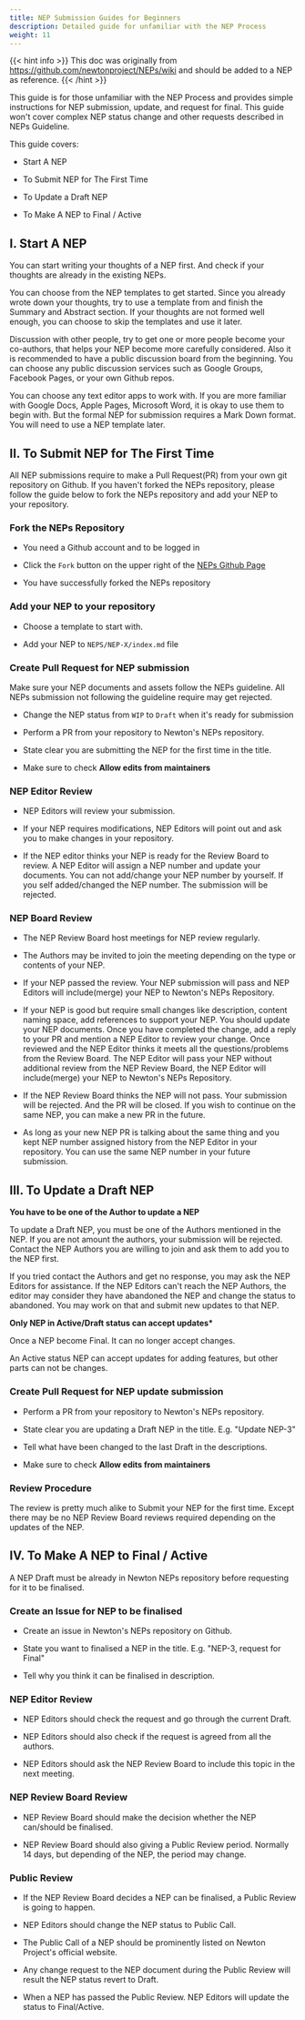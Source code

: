 ```yaml
---
title: NEP Submission Guides for Beginners
description: Detailed guide for unfamiliar with the NEP Process
weight: 11
---
```


{{< hint info >}}
This doc was originally from https://github.com/newtonproject/NEPs/wiki and should be added to a NEP as reference.
{{< /hint >}}

This guide is for those unfamiliar with the NEP Process and provides simple instructions for NEP submission, update, and request for final. This guide won't cover complex NEP status change and other requests described in NEPs Guideline.

This guide covers:

- Start A NEP

- To Submit NEP for The First Time

- To Update a Draft NEP

- To Make A NEP to Final / Active

## I. Start A NEP

You can start writing your thoughts of a NEP first. And check if your thoughts are already in the existing NEPs.

You can choose from the NEP templates to get started. Since you already wrote down your thoughts, try to use a template from and finish the Summary and Abstract section. If your thoughts are not formed well enough, you can choose to skip the templates and use it later.

Discussion with other people, try to get one or more people become your co-authors, that helps your NEP become more carefully considered. Also it is recommended to have a public discussion board from the beginning. You can choose any public discussion services such as Google Groups, Facebook Pages, or your own Github repos.

You can choose any text editor apps to work with. If you are more familiar with Google Docs, Apple Pages, Microsoft Word, it is okay to use them to begin with. But the formal NEP for submission requires a Mark Down format. You will need to use a NEP template later.

## II. To Submit NEP for The First Time

All NEP submissions require to make a Pull Request(PR) from your own git repository on Github. If you haven't forked the NEPs repository, please follow the guide below to fork the NEPs repository and add your NEP to your repository.

### Fork the NEPs Repository

- You need a Github account and to be logged in

- Click the `Fork` button on the upper right of the [NEPs Github Page](http://github.com/newtonproject/neps)

- You have successfully forked the NEPs repository

### Add your NEP to your repository

- Choose a template to start with.

- Add your NEP to `NEPS/NEP-X/index.md` file

### Create Pull Request for NEP submission

Make sure your NEP documents and assets follow the NEPs guideline. All NEPs submission not following the guideline require may get rejected.

- Change the NEP status from `WIP` to `Draft` when it's ready for submission

- Perform a PR from your repository to Newton's NEPs repository.

- State clear you are submitting the NEP for the first time in the title.

- Make sure to check **Allow edits from maintainers**

### NEP Editor Review

- NEP Editors will review your submission.

- If your NEP requires modifications, NEP Editors will point out and ask you to make changes in your repository.

- If the NEP editor thinks your NEP is ready for the Review Board to review. A NEP Editor will assign a NEP number and update your documents. You can not add/change your NEP number by yourself. If you self added/changed the NEP number. The submission will be rejected.

### NEP Board Review

- The NEP Review Board host meetings for NEP review regularly.

- The Authors may be invited to join the meeting depending on the type or contents of your NEP.

- If your NEP passed the review. Your NEP submission will pass and NEP Editors will include(merge) your NEP to Newton's NEPs Repository.

- If your NEP is good but require small changes like description, content naming space, add references to support your NEP. You should update your NEP documents. Once you have completed the change, add a reply to your PR and mention a NEP Editor to review your change. Once reviewed and the NEP Editor thinks it meets all the questions/problems from the Review Board. The NEP Editor will pass your NEP without additional review from the NEP Review Board, the NEP Editor will include(merge) your NEP to Newton's NEPs Repository.

- If the NEP Review Board thinks the NEP will not pass. Your submission will be rejected. And the PR will be closed. If you wish to continue on the same NEP, you can make a new PR in the future.

- As long as your new NEP PR is talking about the same thing and you kept NEP number assigned history from the NEP Editor in your repository. You can use the same NEP number in your future submission.

## III. To Update a Draft NEP

**You have to be one of the Author to update a NEP**

To update a Draft NEP, you must be one of the Authors mentioned in the NEP. If you are not amount the authors, your submission will be rejected. Contact the NEP Authors you are willing to join and ask them to add you to the NEP first.

If you tried contact the Authors and get no response, you may ask the NEP Editors for assistance. If the NEP Editors can't reach the NEP Authors, the editor may consider they have abandoned the NEP and change the status to abandoned. You may work on that and submit new updates to that NEP.

**Only NEP in Active/Draft status can accept updates\***

Once a NEP become Final. It can no longer accept changes.

An Active status NEP can accept updates for adding features, but other parts can not be changes.

### Create Pull Request for NEP update submission

- Perform a PR from your repository to Newton's NEPs repository.

- State clear you are updating a Draft NEP in the title. E.g. "Update NEP-3"

- Tell what have been changed to the last Draft in the descriptions.

- Make sure to check **Allow edits from maintainers**

### Review Procedure

The review is pretty much alike to Submit your NEP for the first time. Except there may be no NEP Review Board reviews required depending on the updates of the NEP.

## IV. To Make A NEP to Final / Active

A NEP Draft must be already in Newton NEPs repository before requesting for it to be finalised.

### Create an Issue for NEP to be finalised

- Create an issue in Newton's NEPs repository on Github.

- State you want to finalised a NEP in the title. E.g. "NEP-3, request for Final"

- Tell why you think it can be finalised in description.

### NEP Editor Review

- NEP Editors should check the request and go through the current Draft.

- NEP Editors should also check if the request is agreed from all the authors.

- NEP Editors should ask the NEP Review Board to include this topic in the next meeting.

### NEP Review Board Review

- NEP Review Board should make the decision whether the NEP can/should be finalised.

- NEP Review Board should also giving a Public Review period. Normally 14 days, but depending of the NEP, the period may change.

### Public Review

- If the NEP Review Board decides a NEP can be finalised, a Public Review is going to happen.

- NEP Editors should change the NEP status to Public Call.

- The Public Call of a NEP should be prominently listed on Newton Project's official website.

- Any change request to the NEP document during the Public Review will result the NEP status revert to Draft.

- When a NEP has passed the Public Review. NEP Editors will update the status to Final/Active.
